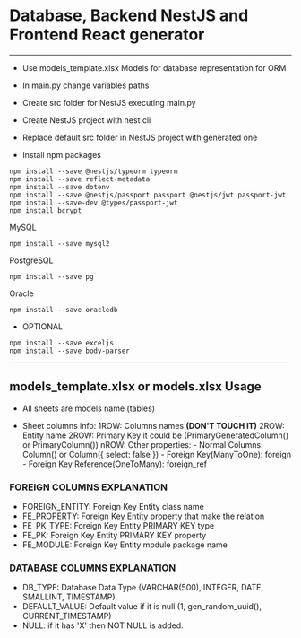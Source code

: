# Database, Backend NestJS and Frontend React generator
------------------------------------------------------------------------------------------------------------------------------------------------

- Use models_template.xlsx
Models for database representation for ORM

- In main.py change variables paths

- Create src folder for NestJS executing main.py

- Create NestJS project with nest cli 

- Replace default src folder in NestJS project with generated one

- Install npm packages
```
npm install --save @nestjs/typeorm typeorm
npm install --save reflect-metadata
npm install --save dotenv
npm install --save @nestjs/passport passport @nestjs/jwt passport-jwt
npm install --save-dev @types/passport-jwt
npm install bcrypt
```
MySQL
```
npm install --save mysql2
```

PostgreSQL
```
npm install --save pg
```

Oracle
```
npm install --save oracledb
```

- OPTIONAL
```
npm install --save exceljs
npm install --save body-parser
```


-----------------------------------------------

## models_template.xlsx or models.xlsx Usage
- All sheets are models name (tables)

- Sheet columns info:
1ROW: Columns names **(DON'T TOUCH IT)**
2ROW: Entity name
2ROW: Primary Key it could be (PrimaryGeneratedColumn() or PrimaryColumn())
nROW: Other properties:
        - Normal Columns: Column() or Column({ select: false })
        - Foreign Key(ManyToOne): foreign
        - Foreign Key Reference(OneToMany): foreign_ref

### FOREIGN COLUMNS EXPLANATION
- FOREIGN_ENTITY: Foreign Key Entity class name
- FE_PROPERTY: Foreign Key Entity property that make the relation
- FE_PK_TYPE: Foreign Key Entity PRIMARY KEY type
- FE_PK: Foreign Key Entity PRIMARY KEY property
- FE_MODULE: Foreign Key Entity module package name

### DATABASE COLUMNS EXPLANATION
- DB_TYPE: Database Data Type (VARCHAR(500), INTEGER, DATE, SMALLINT, TIMESTAMP).
- DEFAULT_VALUE: Default value if it is null (1, gen_random_uuid(), CURRENT_TIMESTAMP)
- NULL: if it has 'X' then NOT NULL is added.